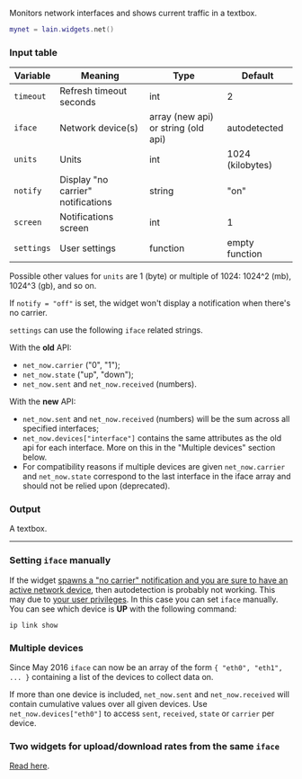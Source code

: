 Monitors network interfaces and shows current traffic in a textbox.

```lua
mynet = lain.widgets.net()
```

### Input table

Variable | Meaning | Type | Default
--- | --- | --- | ---
`timeout` | Refresh timeout seconds | int | 2
`iface` | Network device(s) | array (new api) or string (old api) | autodetected
`units` | Units | int | 1024 (kilobytes)
`notify` | Display "no carrier" notifications | string | "on"
`screen` | Notifications screen | int | 1
`settings` | User settings | function | empty function

Possible other values for `units` are 1 (byte) or multiple of 1024: 1024^2 (mb), 1024^3 (gb), and so on.

If `notify = "off"` is set, the widget won't display a notification when there's no carrier.

`settings` can use the following `iface` related strings.

With the **old** API:

- `net_now.carrier` ("0", "1");
- `net_now.state` ("up", "down");
- `net_now.sent` and `net_now.received` (numbers).

With the **new** API:

- `net_now.sent` and `net_now.received` (numbers) will be the sum across all specified interfaces;
- `net_now.devices["interface"]` contains the same attributes as the old api for each interface. More on this in the "Multiple devices" section below.
- For compatibility reasons if multiple devices are given `net_now.carrier` and `net_now.state` correspond to the last interface in the iface array and should not be relied upon (deprecated).

### Output

A textbox.

---

### Setting `iface` manually

If the widget [spawns a "no carrier" notification and you are sure to have an active network device](https://github.com/copycat-killer/lain/issues/102), then autodetection is probably not working. This may due to [your user privileges](https://github.com/copycat-killer/lain/issues/102#issuecomment-246470526). In this case you can set `iface` manually. You can see which device is **UP** with the following command:

```shell
ip link show
```

### Multiple devices

Since May 2016 `iface` can now be an array of the form `{ "eth0", "eth1", ... }` containing a list of the devices to collect data on.

If more than one device is included, `net_now.sent` and `net_now.received` will contain cumulative values over all given devices.
Use `net_now.devices["eth0"]` to access `sent`, `received`, `state` or `carrier` per device.

### Two widgets for upload/download rates from the same `iface`

[Read here](https://github.com/copycat-killer/lain/issues/61).
